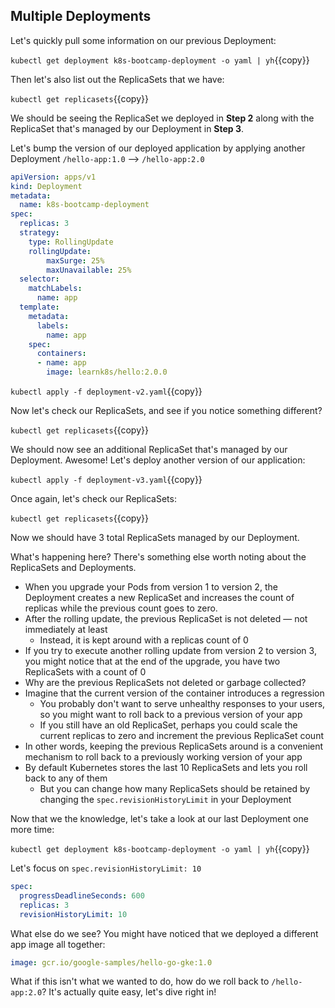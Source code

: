 ## Multiple Deployments

Let's quickly pull some information on our previous Deployment:

`kubectl get deployment k8s-bootcamp-deployment -o yaml | yh`{{copy}}

Then let's also list out the ReplicaSets that we have:

`kubectl get replicasets`{{copy}}

We should be seeing the ReplicaSet we deployed in **Step 2** along with the ReplicaSet that's managed by our Deployment in **Step 3**.

Let's bump the version of our deployed application by applying another Deployment `/hello-app:1.0` --> `/hello-app:2.0`

```yml
apiVersion: apps/v1
kind: Deployment
metadata:
  name: k8s-bootcamp-deployment
spec:
  replicas: 3
  strategy:
    type: RollingUpdate
    rollingUpdate:
        maxSurge: 25%
        maxUnavailable: 25%
  selector:
    matchLabels:
      name: app
  template:
    metadata:
      labels:
        name: app
    spec:
      containers:
      - name: app
        image: learnk8s/hello:2.0.0
```

`kubectl apply -f deployment-v2.yaml`{{copy}}

Now let's check our ReplicaSets, and see if you notice something different?

`kubectl get replicasets`{{copy}}

We should now see an additional ReplicaSet that's managed by our Deployment. Awesome! Let's deploy another version of our application:

`kubectl apply -f deployment-v3.yaml`{{copy}}

Once again, let's check our ReplicaSets:

`kubectl get replicasets`{{copy}}

Now we should have 3 total ReplicaSets managed by our Deployment.

What's happening here? There's something else worth noting about the ReplicaSets and Deployments.

- When you upgrade your Pods from version 1 to version 2, the Deployment creates a new ReplicaSet and increases the count of replicas while the previous count goes to zero.
- After the rolling update, the previous ReplicaSet is not deleted — not immediately at least
  - Instead, it is kept around with a replicas count of 0
- If you try to execute another rolling update from version 2 to version 3, you might notice that at the end of the upgrade, you have two ReplicaSets with a count of 0
- Why are the previous ReplicaSets not deleted or garbage collected?
- Imagine that the current version of the container introduces a regression
  - You probably don't want to serve unhealthy responses to your users, so you might want to roll back to a previous version of your app
  - If you still have an old ReplicaSet, perhaps you could scale the current replicas to zero and increment the previous ReplicaSet count
- In other words, keeping the previous ReplicaSets around is a convenient mechanism to roll back to a previously working version of your app
- By default Kubernetes stores the last 10 ReplicaSets and lets you roll back to any of them
  - But you can change how many ReplicaSets should be retained by changing the `spec.revisionHistoryLimit` in your Deployment

Now that we the knowledge, let's take a look at our last Deployment one more time:

`kubectl get deployment k8s-bootcamp-deployment -o yaml | yh`{{copy}}

Let's focus on `spec.revisionHistoryLimit: 10`

```yml
spec:
  progressDeadlineSeconds: 600
  replicas: 3
  revisionHistoryLimit: 10
```

What else do we see? You might have noticed that we deployed a different app image all together:

```yml
image: gcr.io/google-samples/hello-go-gke:1.0
```

What if this isn't what we wanted to do, how do we roll back to `/hello-app:2.0`? It's actually quite easy, let's dive right in!
